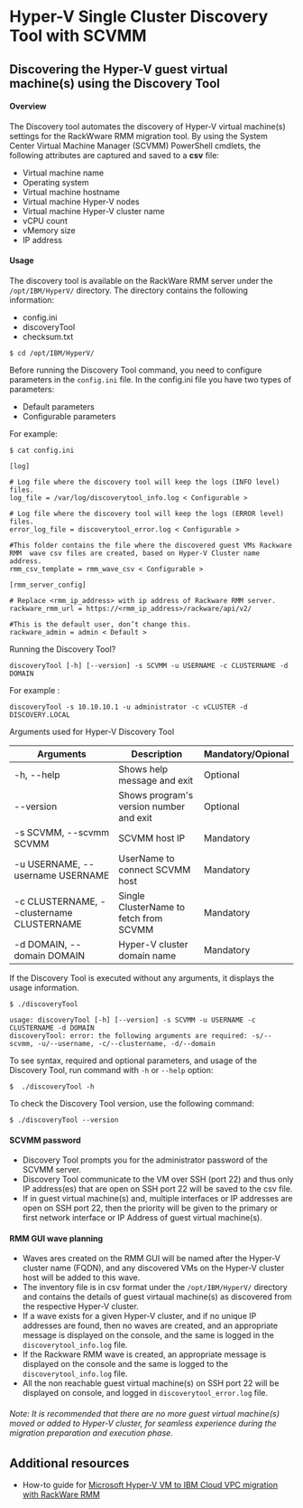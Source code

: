 # Hyper-V Single Cluster Discovery Tool with SCVMM

## Discovering the Hyper-V guest virtual machine(s) using the Discovery Tool

#### Overview

The Discovery tool automates the discovery of Hyper-V virtual machine(s) settings for the RackWware RMM migration tool. By using the System Center Virtual Machine Manager (SCVMM) PowerShell cmdlets, the following attributes are captured and saved to a **csv** file:

 - Virtual machine name
 - Operating system
 - Virtual machine hostname
 - Virtual machine Hyper-V nodes
 - Virtual machine Hyper-V cluster name
 - vCPU count
 - vMemory size
 - IP address
 
#### Usage

The discovery tool is available on the RackWare RMM server under the `/opt/IBM/HyperV/` directory. The directory contains the following information:

 - config.ini
 - discoveryTool
 - checksum.txt

```Shell
$ cd /opt/IBM/HyperV/
```

Before running the Discovery Tool command, you need to configure parameters in the `config.ini` file. 
In the config.ini file you have two types of parameters:
- Default parameters
- Configurable parameters
   
For example:

```Shell
$ cat config.ini
```

```
[log]

# Log file where the discovery tool will keep the logs (INFO level) files.
log_file = /var/log/discoverytool_info.log < Configurable >

# Log file where the discovery tool will keep the logs (ERROR level) files.
error_log_file = discoverytool_error.log < Configurable >

#This folder contains the file where the discovered guest VMs Rackware RMM  wave csv files are created, based on Hyper-V Cluster name address.
rmm_csv_template = rmm_wave_csv < Configurable >

[rmm_server_config]

# Replace <rmm_ip_address> with ip address of Rackware RMM server.
rackware_rmm_url = https://<rmm_ip_address>/rackware/api/v2/

#This is the default user, don’t change this.
rackware_admin = admin < Default >
```

Running the Discovery Tool?

```Shell
discoveryTool [-h] [--version] -s SCVMM -u USERNAME -c CLUSTERNAME -d DOMAIN
```

For example :
```Shell
discoveryTool -s 10.10.10.1 -u administrator -c vCLUSTER -d DISCOVERY.LOCAL
```

Arguments used for Hyper-V Discovery Tool

| Arguments | Description | Mandatory/Opional |
| --- | --- | --- |
| -h, --help | Shows help message and exit | Optional |
| --version | Shows program's version number and exit | Optional |
| -s SCVMM, --scvmm SCVMM | SCVMM host IP | Mandatory |
| -u USERNAME, --username USERNAME | UserName to connect SCVMM host | Mandatory |
| -c CLUSTERNAME, --clustername CLUSTERNAME | Single ClusterName to fetch from SCVMM | Mandatory |
| -d DOMAIN, --domain DOMAIN |  Hyper-V cluster domain name | Mandatory |

If the Discovery Tool is executed without any arguments, it displays the usage information.

```Shell
$ ./discoveryTool
```

```Shell
usage: discoveryTool [-h] [--version] -s SCVMM -u USERNAME -c CLUSTERNAME -d DOMAIN
discoveryTool: error: the following arguments are required: -s/--scvmm, -u/--username, -c/--clustername, -d/--domain
```

To see syntax, required and optional parameters, and usage of the Discovery Tool, run command with `-h` or `--help` option:

```Shell
$  ./discoveryTool -h
```
		
To check the Discovery Tool version, use the following command:

```Shell
$ ./discoveryTool --version
```

#### SCVMM password

- Discovery Tool prompts you for the administrator password of the SCVMM server.
- Discovery Tool communicate to the VM over SSH (port 22) and thus only IP address(es) that are open on SSH port 22 will be saved to the csv file.
- If in guest virtual machine(s) and, multiple interfaces or IP addresses are open on SSH port 22, then the priority will be given to the primary or first network interface or IP Address of guest virtual machine(s). 

#### RMM GUI wave planning

- Waves ares created on the RMM GUI will be named after the Hyper-V cluster name (FQDN), and any discovered VMs on the Hyper-V cluster host will be added to this wave.
- The inventory file is in csv format under the `/opt/IBM/HyperV/` directory and contains the details of guest virtaual machine(s) as discovered from the respective Hyper-V cluster.
- If a wave exists for a given Hyper-V cluster, and if no unique IP addresses are found, then no waves are created, and an appropriate message is displayed on  the console, and the same is logged in the `discoverytool_info.log` file. 
- If the Rackware RMM wave is created, an appropriate message is displayed on the console and the same is logged to the `discoverytool_info.log` file.
- All the non reachable guest virtual machine(s) on SSH port 22 will be displayed on console, and logged in `discoverytool_error.log` file.
	 
###### Note: It is recommended that there are no more guest virtual machine(s) moved or added to Hyper-V cluster, for seamless experience during the migration preparation and execution phase.

## Additional resources
- How-to guide for [Microsoft Hyper-V VM to IBM Cloud VPC migration with RackWare RMM](https://cloud.ibm.com/docs/cloud-infrastructure?topic=cloud-infrastructure-migrating-images-vmware-vsi)
